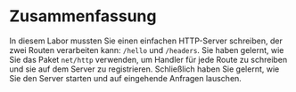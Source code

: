 # Zusammenfassung

In diesem Labor mussten Sie einen einfachen HTTP-Server schreiben, der zwei Routen verarbeiten kann: `/hello` und `/headers`. Sie haben gelernt, wie Sie das Paket `net/http` verwenden, um Handler für jede Route zu schreiben und sie auf dem Server zu registrieren. Schließlich haben Sie gelernt, wie Sie den Server starten und auf eingehende Anfragen lauschen.

